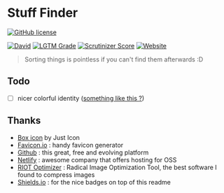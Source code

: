 # Stuff Finder

[![GitHub license](https://img.shields.io/github/license/shuunen/stuff-finder.svg?color=informational)](https://github.com/Shuunen/stuff-finder/blob/master/LICENSE)

[![David](https://img.shields.io/david/shuunen/stuff-finder.svg)](https://david-dm.org/shuunen/stuff-finder)
[![LGTM Grade](https://img.shields.io/lgtm/grade/javascript/github/Shuunen/stuff-finder.svg)](https://lgtm.com/projects/g/Shuunen/stuff-finder)
[![Scrutinizer Score](https://scrutinizer-ci.com/g/Shuunen/stuff-finder/badges/quality-score.png?b=master)](https://scrutinizer-ci.com/g/Shuunen/stuff-finder)
[![Website](https://img.shields.io/website/https/shuunen-goals.netlify.app.svg)](https://stuff-finder.netlify.app)

> Sorting things is pointless if you can't find them afterwards :D

## Todo

- [ ] nicer colorful identity ([something like this ?](https://www.iconfinder.com/icons/44859/cube_icon))

## Thanks

- [Box icon](https://www.iconfinder.com/icons/2123914/app_box_essential_ui_icon) by Just Icon
- [Favicon.io](https://favicon.io/favicon-generator/?t=SF&ff=Istok+Web&fs=110&fc=#FFF&b=rounded&bc=#08F) : handy favicon generator
- [Github](https://github.com) : this great, free and evolving platform
- [Netlify](https://netlify.com) : awesome company that offers hosting for OSS
- [RIOT Optimizer](https://riot-optimizer.com) : Radical Image Optimization Tool, the best software I found to compress images
- [Shields.io](https://shields.io) : for the nice badges on top of this readme
